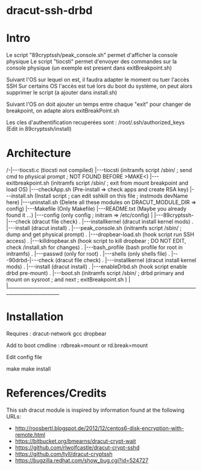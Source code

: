 # dracut-ssh-drbd

Intro
=====

Le script "89cryptssh/peak_console.sh" permet d'afficher la console physique
Le script "tiocsti" permet d'envoyer des commandes sur la console physique (un exemple est present dans exitBreakpoint.sh)

Suivant l'OS sur lequel on est, il faudra adapter le moment ou tuer l'accès SSH
Sur certains OS l'accès est tué lors du boot du système, on peut alors supprimer le script (a ajouter dans install.sh)

Suivant l'OS on doit ajouter un temps entre chaque "exit" pour changer de breakpoint, on adapte alors exitBreakPoint.sh

Les cles d'authentification recuperées sont :
/root/.ssh/authorized_keys      (Edit in 89cryptssh/install)

Architecture
============

/-|---tiocsti.c             (tiocsti not compiled)
  |---tiocsti               (initramfs script /sbin/ ; send cmd to physical prompt ; NOT FOUND BEFORE >MAKE<)
  |---exitbreakpoint.sh     (initramfs script /sbin/ ; exit from mount breakpoint and load OS)
  |---checkApp.sh           (Pre-install => check apps and create RSA key)
  |---install.sh            (Install script ; can edit sshkill on this file ; instmods devName here)
  |---uninstall.sh          (Delete all these modules on DRACUT_MODULE_DIR => config)
  |---Makefile              (Only Makefile)
  |---README.txt            (Maybe you already found it ...)
  |---config                (only config ; initram => /etc/config)
  |
  |---89cryptssh-|---check              (dracut file check)
  .              |---installkernel      (dracut install kernel mods)
  .              |---install            (dracut install)
  .              |---peak_console.sh    (initramfs script /sbin/ ; dump and get physical prompt)
  .              |---dropbear-load.sh   (hook script run SSH access)
  .              |---killdropbear.sh    (hook script to kill dropbear ; DO NOT EDIT, check /install.sh for changes)
  .              |---bash_profile       (bash profile for root in initramfs)
  .              |---passwd             (only for root)
  .              |---shells             (only shells file)
  .
  |---90drbd-|---check              (dracut file check)
  .          |---installkernel      (dracut install kernel mods)
  .          |---install            (dracut install)
  .          |---enableDrbd.sh      (hook script enable drbd pre-mount)
  .          |---boot.sh            (initramfs script /sbin/ ; drbd primary and mount on sysroot ; and next ; exitBreakpoint.sh )
  |
  |____________________________________________________________________________________________________

Installation
============

Requires : dracut-network gcc dropbear


Add to boot cmdline :
rdbreak=mount
or
rd.break=mount


Edit config file


make
make install


References/Credits
==================
This ssh dracut module is inspired by information found at the following URLs:
- http://roosbertl.blogspot.de/2012/12/centos6-disk-encryption-with-remote.html
- https://bitbucket.org/bmearns/dracut-crypt-wait
- https://github.com/rlwolfcastle/dracut-crypt-sshd
- https://github.com/tyll/dracut-cryptssh
- https://bugzilla.redhat.com/show_bug.cgi?id=524727
